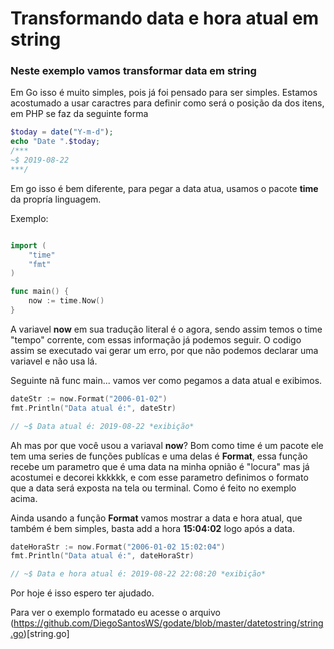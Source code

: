 # Transformando data e hora atual em string

### Neste exemplo vamos transformar data em string

Em Go isso é muito simples, pois já foi pensado para ser simples.
Estamos acostumado a usar caractres para definir como será o posição da dos itens, em PHP se faz da seguinte forma

```php
$today = date("Y-m-d");
echo "Date ".$today;
/***
~$ 2019-08-22
***/
```

Em go isso é bem diferente, para pegar a data atua, usamos o pacote **time** da propría linguagem.

Exemplo:

```go

import (
    "time"
    "fmt"
)

func main() {
    now := time.Now()
}
```

A variavel **now** em sua tradução literal é o agora, sendo assim temos o time "tempo" corrente, com essas informação já podemos seguir. O codigo assim se executado vai gerar um erro, por que não podemos declarar uma variavel e não usa lá.

Seguinte nã func main... vamos ver como pegamos a data atual e exibimos.

```go
dateStr := now.Format("2006-01-02")
fmt.Println("Data atual é:", dateStr)

// ~$ Data atual é: 2019-08-22 *exibição*
```

Ah mas por que você usou a variaval **now**?
Bom como time é um pacote ele tem uma series de funções publícas e uma delas é **Format**, essa função recebe um parametro que é uma data na minha opnião é "locura" mas já acostumei e decorei kkkkkk, e com esse
parametro definimos o formato que a data será exposta na tela ou terminal. Como é feito no exemplo acima.

Ainda usando a função **Format** vamos mostrar a data e hora atual, que também é bem simples, basta add a hora **15:04:02** logo após a data.

```go
dateHoraStr := now.Format("2006-01-02 15:02:04")
fmt.Println("Data atual é:", dateHoraStr)

// ~$ Data e hora atual é: 2019-08-22 22:08:20 *exibição*
```

Por hoje é isso espero ter ajudado.

Para ver o exemplo formatado eu acesse o arquivo (https://github.com/DiegoSantosWS/godate/blob/master/datetostring/string.go)[string.go]
